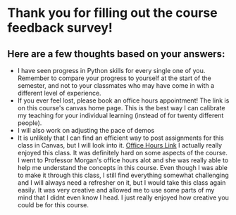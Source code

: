 # Thank you for filling out the course feedback survey! 
## Here are a few thoughts based on your answers:

- I have seen progress in Python skills for every single one of you. Remember to compare your progress to yourself at the start of the semester, and not to your classmates who may have come in with a different level of experience.
- If you ever feel lost, please book an office hours appointment! The link is on this course's
canvas home page. This is the best way I can calibrate my teaching for your individual learning (instead of for twenty different people). 
- I will also work on adjusting the pace of demos
- It is unlikely that I can find an efficient way to post assignments for this class in Canvas, but I will look into it.
[Office Hours Link](officeHoursLink.md)
I actually really enjoyed this class. It was definitely hard on some aspects of the course. I went to Professor Morgan's office hours alot and she was really able to help me understand the concepts in this course. Even though I was able to make it through this class, I still find everything somewhat challenging and I will always need a refresher on it, but I would take this class again easily. It was very creative and allowed me to use some parts of my mind that I didnt even know I head. I just really enjoyed how creative you could be for this course. 
